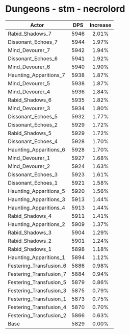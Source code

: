 # Dungeons - stm - necrolord
| Actor | DPS | Increase |
|---|:---:|:---:|
|Rabid_Shadows_7|5946|2.01%|
|Dissonant_Echoes_7|5944|1.97%|
|Mind_Devourer_7|5942|1.94%|
|Dissonant_Echoes_6|5941|1.92%|
|Mind_Devourer_6|5940|1.90%|
|Haunting_Apparitions_7|5938|1.87%|
|Mind_Devourer_5|5938|1.87%|
|Mind_Devourer_4|5936|1.84%|
|Rabid_Shadows_6|5935|1.82%|
|Mind_Devourer_3|5934|1.80%|
|Dissonant_Echoes_5|5932|1.77%|
|Dissonant_Echoes_2|5929|1.72%|
|Rabid_Shadows_5|5929|1.72%|
|Dissonant_Echoes_4|5928|1.70%|
|Haunting_Apparitions_6|5928|1.70%|
|Mind_Devourer_1|5927|1.68%|
|Mind_Devourer_2|5924|1.63%|
|Dissonant_Echoes_3|5923|1.61%|
|Dissonant_Echoes_1|5921|1.58%|
|Haunting_Apparitions_5|5920|1.56%|
|Haunting_Apparitions_3|5913|1.44%|
|Haunting_Apparitions_4|5913|1.44%|
|Rabid_Shadows_4|5911|1.41%|
|Haunting_Apparitions_2|5909|1.37%|
|Rabid_Shadows_3|5904|1.29%|
|Rabid_Shadows_2|5901|1.24%|
|Rabid_Shadows_1|5898|1.18%|
|Haunting_Apparitions_1|5894|1.12%|
|Festering_Transfusion_6|5886|0.98%|
|Festering_Transfusion_7|5884|0.94%|
|Festering_Transfusion_5|5879|0.86%|
|Festering_Transfusion_3|5875|0.79%|
|Festering_Transfusion_1|5873|0.75%|
|Festering_Transfusion_4|5870|0.70%|
|Festering_Transfusion_2|5866|0.63%|
|Base|5829|0.00%|
